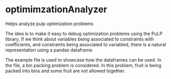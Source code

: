# optimimzationAnalyzer
Helps analyze pulp optimization problems

The idea is to make it easy to debug optimization problems using the PuLP library. If we think about variables being associated to constraints with coefficients, and constraints being associated to variabled, there is a natural representation using a pandas dataframe.

The example file is used to showcase how the dataframes can be used. In the file, a bin packing problem is considered. In this problem, fruit is being packed into bins and some fruit are not allowed together.
